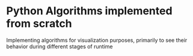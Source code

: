 # Python Algorithms implemented from scratch
Implementing algorithms for visualization purposes, primarily to see their behavior during different stages of runtime
